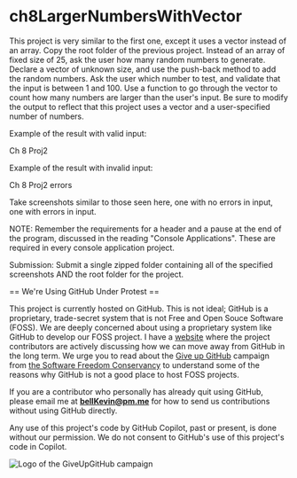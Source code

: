 # ch8LargerNumbersWithVector

This project is very similar to the first one, except it uses a vector instead of an array. Copy the root folder of the previous project. Instead of an array of fixed size of 25, ask the user how many random numbers to generate. Declare a vector of unknown size, and use the push-back method to add the random numbers. Ask the user which number to test, and validate that the input is between 1 and 100. Use a function to go through the vector to count how many numbers are larger than the user's input. Be sure to modify the output to reflect that this project uses a vector and a user-specified number of numbers.

Example of the result with valid input:

Ch 8 Proj2

Example of the result with invalid input:

Ch 8 Proj2 errors

Take screenshots similar to those seen here, one with no errors in input, one with errors in input.

 

NOTE: Remember the requirements for a header and a pause at the end of the program, discussed in the reading "Console Applications". These are required in every console application project.

Submission: Submit a single zipped folder containing all of the specified screenshots AND the root folder for the project.

== We're Using GitHub Under Protest ==

This project is currently hosted on GitHub.  This is not ideal; GitHub is a
proprietary, trade-secret system that is not Free and Open Souce Software
(FOSS).  We are deeply concerned about using a proprietary system like GitHub
to develop our FOSS project. I have a [website](https://bellKevin.me) where the
project contributors are actively discussing how we can move away from GitHub
in the long term.  We urge you to read about the [Give up GitHub](https://GiveUpGitHub.org) campaign 
from [the Software Freedom Conservancy](https://sfconservancy.org) to understand some of the reasons why GitHub is not 
a good place to host FOSS projects.

If you are a contributor who personally has already quit using GitHub, please
email me at **bellKevin@pm.me** for how to send us contributions without
using GitHub directly.

Any use of this project's code by GitHub Copilot, past or present, is done
without our permission.  We do not consent to GitHub's use of this project's
code in Copilot.

![Logo of the GiveUpGitHub campaign](https://sfconservancy.org/img/GiveUpGitHub.png)
